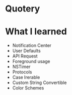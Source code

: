 # Quotery

# What I learned

- Notification Center
- User Defaults
- API Request
- Foreground usage
- NSTimer
- Protocols
- Case Irerable
- Custom String Convertible
- Color Schemes
